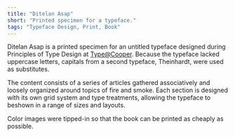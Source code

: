 ```yaml
---
title: "Ditelan Asap"
short: "Printed specimen for a typeface."
tags: "Typeface Design, Print, Book"
---
```


Ditelan Asap is a printed specimen for an untitled typeface designed during Principles of Type Design at [Type@Cooper](http://coopertype.org/nyc). Because the typeface lacked uppercase letters, capitals from a second typeface, Theinhardt, were used as substitutes.

The content consists of a series of articles gathered associatively and loosely organized around topics of fire and smoke. Each section is designed with its own grid system and type treatments, allowing the typeface to beshown in a range of sizes and layouts.

Color images were tipped-in so that the book can be printed as cheaply as possible.

